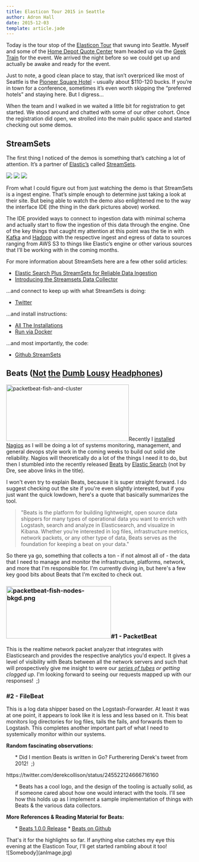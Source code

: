 ```yaml
---
title: Elasticon Tour 2015 in Seattle
author: Adron Hall
date: 2015-12-03
template: article.jade
---
```

Today is the tour stop of the <a href="https://www.elastic.co/elasticon/tour/2015" target="_blank">Elasticon Tour</a> that swung into Seattle. Myself and some of the <a href="http://hdquotecenter.com/" target="_blank">Home Depot Quote Center</a> team headed up via the <a href="http://www.amtrakcascades.com/" target="_blank">Geek Train</a> for the event. We arrived the night before so we could get up and actually be awake and ready for the event.

Just to note, a good clean place to stay, that isn’t overpriced like most of Seattle is the <a href="https://www.google.com/search?q=Pioneer+Square+Hotel&amp;oq=Pioneer+Square+Hotel&amp;aqs=chrome..69i57j69i60l3.216j0j7&amp;sourceid=chrome&amp;es_sm=91&amp;ie=UTF-8#safe=off&amp;q=Pioneer+Square+Hotel&amp;rflfq=1&amp;tbm=lcl&amp;rlfi=hd:;si:10477062606859836019" target="_blank">Pioneer Square Hotel</a> - usually about $110-120 bucks. If you’re in town for a conference, sometimes it’s even worth skipping the “preferred hotels” and staying here. But I digress...

<span class="more"></span>

When the team and I walked in we waited a little bit for registration to get started. We stood around and chatted with some of our other cohort. Once the registration did open, we strolled into the main public space and started checking out some demos.

## StreamSets

The first thing I noticed of the demos is something that’s catching a lot of attention. It’s a partner of <a href="https://www.elastic.co/" target="_blank">Elastic’s</a> called <a href="http://streamsets.com/" target="_blank">StreamSets</a>.

<img class="img-responsive" src="./elasticon-tour-2015-in-seattle/streamset1.jpg" />

<img class="img-responsive" src="./elasticon-tour-2015-in-seattle/streamset2.jpg" />

<img class="img-responsive" src="./elasticon-tour-2015-in-seattle/streamset3.jpg" />

From what I could figure out from just watching the demo is that StreamSets is a ingest engine. That’s simple enough to determine just taking a look at their site. But being able to watch the demo also enlightened me to the way the interface IDE (the thing in the dark pictures above) worked.

The IDE provided ways to connect to ingestion data with minimal schema and actually start to flow the ingestion of this data through the engine. One of the key things that caught my attention at this point was the tie in with <a href="http://kafka.apache.org/" target="_blank">Kafka</a> and <a href="https://hadoop.apache.org/" target="_blank">Hadoop</a> with the respective ingest and egress of data to sources ranging from AWS S3 to things like Elastic’s engine or other various sources that I’ll be working with in the coming months.

For more information about StreamSets here are a few other solid articles:

* <a href="http://streamsets.com/blog/elasticsearch-plus-streamsets-for-reliable-data-ingestion/" target="_blank">Elastic Search Plus StreamSets for Reliable Data Ingestion</a></li>
* <a href="http://streamsets.com/blog/introducing-the-streamsets-data-collector/" target="_blank">Introducing the Streamsets Data Collector</a></li>

…and connect to keep up with what StreamSets is doing:

* <a href="https://twitter.com/streamsets" target="_blank">Twitter</a></li>

…and install instructions:

* <a href="http://streamsets.com/resources/installing-streamsets/" target="_blank">All The Installations</a></li>
* <a href="http://streamsets.com/resources/installing-streamsets/#install-docker" target="_blank">Run via Docker</a></li>

…and most importantly, the code:

* <a href="https://github.com/streamsets" target="_blank">Github StreamSets</a></li>

## Beats (<a href="http://lifehacker.com/are-beats-by-dre-headphones-any-good-1509805994" target="_blank">Not</a> <a href="http://lmkprod.com/9-reasons-to-not-buy-beats-by-dre-headphones/" target="_blank">the</a> <a href="http://forums.macrumors.com/threads/why-not-to-buy-the-beats-by-dre.1376663/" target="_blank">Dumb</a> <a href="http://www.viewpoints.com/expert-reviews/2013/11/08/why-i-will-never-buy-beats-by-dre/" target="_blank">Lousy</a> <a href="https://youtu.be/XkVZwj4pZ7A" target="_blank">Headphones</a>)

<img class="  wp-image-11983 alignright" src="https://compositecode.files.wordpress.com/2015/12/packetbeat-fish-and-cluster.png" alt="packetbeat-fish-and-cluster" width="330" height="152" />Recently I <a href="http://compositecode.com/2015/11/25/nagios-and-ubuntu-64-bit-14-04-lts-setup-configuration/">installed Nagios</a> as I will be doing a lot of systems monitoring, management, and general devops style work in the coming weeks to build out solid site reliability. Nagios will theoretically do a lot of the things I need it to do, but then I stumbled into the recently released <a href="https://www.elastic.co/products/beats" target="_blank">Beats</a> by <a href="https://www.elastic.co/" target="_blank">Elastic Search</a> (not by Dre, see above links in the title).

I won't even try to explain Beats, because it is super straight forward. I do suggest checking out the site if you're even slightly interested, but if you just want the quick lowdown, here's a quote that basically summarizes the tool.
<blockquote>"Beats is the platform for building lightweight, open source data shippers for many types of operational data you want to enrich with Logstash, search and analyze in Elasticsearch, and visualize in Kibana. Whether you’re interested in log files, infrastructure metrics, network packets, or any other type of data, Beats serves as the foundation for keeping a beat on your data."</blockquote>
So there ya go, something that collects a ton - if not almost all of - the data that I need to manage and monitor the infrastructure, platforms, network, and more that I'm responsible for. I'm currently diving in, but here's a few key good bits about Beats that I'm excited to check out.
<h3><img class="  wp-image-11987 alignright" src="https://compositecode.files.wordpress.com/2015/12/packetbeat-fish-nodes-bkgd.png" alt="packetbeat-fish-nodes-bkgd.png" width="282" height="141" />#1 - PacketBeat</h3>
This is the realtime network packet analyzer that integrates with Elasticsearch and provides the respective analytics you'd expect. It gives a level of visibility with Beats between all the network servers and such that will prospectively give me insight to were our <em><a href="https://youtu.be/f99PcP0aFNE" target="_blank">series of tubes</a> or getting clogged up</em>. I'm looking forward to seeing our requests mapped up with our responses!  ;)
<h3>#2 - FileBeat</h3>
This is a log data shipper based on the Logstash-Forwarder. At least it was at one point, it appears to look like it is less and less based on it. This beat monitors log directories for log files, tails the fails, and forwards them to Logstash. This completes another important part of what I need to systemically monitor within our systems.

<strong>Random fascinating observations:</strong>
<ul>
* Did I mention Beats is written in Go? Furtherering Derek's tweet from 2012!  ;)</li>
</ul>
https://twitter.com/derekcollison/status/245522124666716160
<ul>
* Beats has a cool logo, and the design of the tooling is actually solid, as if someone cared about how one would interact with the tools. I'll see how this holds up as I implement a sample implementation of things with Beats &amp; the various data collectors.</li>
</ul>
<strong>More References &amp; Reading Material for Beats:</strong>
<ul>
* <a href="https://www.elastic.co/blog/beats-1-0-0" target="_blank">Beats 1.0.0 Release</a></li>
* <a href="https://github.com/elastic/beats" target="_blank">Beats on Github</a></li>
</ul>
That's it for the highlights so far. If anything else catches my eye this evening at the Elasticon Tour, I'll get started rambling about it too!


<div class="image float-left">
    ![Somebody](anImage.jpg)
</div>



